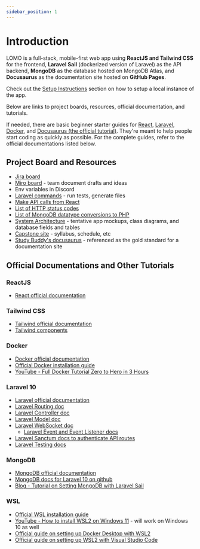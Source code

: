 ```yaml
---
sidebar_position: 1
---
```

# Introduction

LOMO is a full-stack, mobile-first web app using **ReactJS and Tailwind CSS** for the frontend, **Laravel Sail** (dockerized version of Laravel) as the API backend, **MongoDB** as the database hosted on MongoDB Atlas, and **Docusaurus** as the documentation site hosted on **GitHub Pages**.

Check out the [Setup Instructions](/contributing/setup-instructions) section on how to setup a local instance of the app.

Below are links to project boards, resources, official documentation, and tutorials.

If needed, there are basic beginner starter guides for [React](/contributing/react-tutorial/frontend-overview), [Laravel](/contributing/laravel-tutorial/backend-overview), [Docker](/contributing/docker-commands), and [Docusaurus (the official tutorial)](/contributing/docusaurus-tutorial/intro). They're meant to help people start coding as quickly as possible. For the complete guides, refer to the official documentations listed below.

## Project Board and Resources
- [Jira board](https://temple-cis-projects-in-cs.atlassian.net/jira/software/c/projects/LM/boards/53)
- [Miro board](https://miro.com/app/board/uXjVMg75Ffs=/) - team document drafts and ideas
- Env variables in Discord
- [Laravel commands](/contributing/laravel-tutorial/laravel-commands) - run tests, generate files
- [Make API calls from React](/contributing/react-tutorial/state-and-api-calls#performing-side-effects-api-calls)
- [List of HTTP status codes](/contributing/laravel-tutorial/http-status-codes)
- [List of MongoDB datatype conversions to PHP](/contributing/laravel-tutorial/mongodb-datatype-conversion)
- [System Architecture](/docs/category/system-architecture) - tentative app mockups, class diagrams, and database fields and tables
- [Capstone site](https://capstone.ianapplebaum.com/) - syllabus, schedule, etc
- [Study Buddy's docusaurus](https://capstone-projects-2023-spring.github.io/project-virtual-pet/docs/intro) - referenced as the gold standard for a documentation site

## Official Documentations and Other Tutorials
### ReactJS
- [React official documentation](https://react.dev/)

### Tailwind CSS
- [Tailwind official documentation](https://tailwindcss.com/docs/installation)
- [Tailwind components](https://tailwindui.com/components?ref=sidebar)

### Docker
- [Docker official documentation](https://docs.docker.com/get-started/overview/)
- [Official Docker installation guide](https://docs.docker.com/get-docker/)
- [YouTube - Full Docker Tutorial Zero to Hero in 3 Hours](https://www.youtube.com/watch?v=3c-iBn73dDE&t=5589s&pp=ygUGZG9ja2Vy)

### Laravel 10
- [Laravel official documentation](https://laravel.com/docs/10.x/readme)
- [Laravel Routing doc](https://laravel.com/docs/10.x/routing)
- [Laravel Controller doc](https://laravel.com/docs/10.x/controllers)
- [Laravel Model doc](https://laravel.com/docs/10.x/eloquent)
- [Laravel WebSocket doc](https://laravel.com/docs/10.x/broadcasting)
  - [Laravel Event and Event Listener docs](https://laravel.com/docs/10.x/events)
- [Laravel Sanctum docs to authenticate API routes](https://laravel.com/docs/10.x/sanctum)
- [Laravel Testing docs](https://laravel.com/docs/10.x/testing)

### MongoDB
- [MongoDB official documentation](https://www.mongodb.com/docs/)
- [MongoDB docs for Laravel 10 on github](https://github.com/mongodb/laravel-mongodb)
- [Blog - Tutorial on Setting MongoDB with Laravel Sail](https://discord.com/channels/1150870543092949102/1150870543092949105/1156730930090737684)

### WSL
- [Official WSL installation guide](https://learn.microsoft.com/en-us/windows/wsl/install)
- [YouTube - How to install WSL2 on Windows 11](https://www.youtube.com/watch?v=28Ei63qtquQ) - will work on Windows 10 as well
- [Official guide on setting up Docker Desktop with WSL2](https://docs.docker.com/desktop/wsl/)
- [Official guide on setting up WSL2 with Visual Studio Code](https://code.visualstudio.com/docs/remote/wsl)
